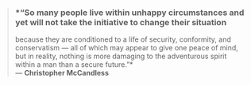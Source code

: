 <!--
**Yashaskirnapure/Yashaskirnapure** is a ✨ _special_ ✨ repository because its `README.md` (this file) appears on your GitHub profile.

Here are some ideas to get you started:

- 🔭 I’m currently working on ...
- 🌱 I’m currently learning ...
- 👯 I’m looking to collaborate on ...
- 🤔 I’m looking for help with ...
- 💬 Ask me about ...
- 📫 How to reach me: ...
- 😄 Pronouns: ...
- ⚡ Fun fact: ...
-->
> ### *“So many people live within unhappy circumstances and yet will not take the initiative to change their situation  
> because they are conditioned to a life of security, conformity, and conservatism — all of which may appear to give one peace of mind,  
> but in reality, nothing is more damaging to the adventurous spirit within a man than a secure future.”*  
> — **Christopher McCandless**

